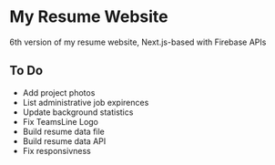 # My Resume Website

6th version of my resume website, Next.js-based with Firebase APIs

## To Do

- Add project photos
- List administrative job expirences
- Update background statistics
- Fix TeamsLine Logo
- Build resume data file
- Build resume data API
- Fix responsivness
